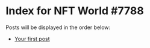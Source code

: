 # Index for NFT World #7788
Posts will be displayed in the order below:

- [Your first post](./001-first.md)

